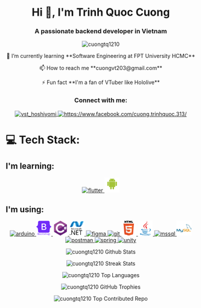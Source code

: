 <h1 align="center">Hi 👋, I'm Trinh Quoc Cuong</h1>
<h3 align="center">A passionate backend developer in Vietnam</h3>

<p align="center"> <img src="https://komarev.com/ghpvc/?username=cuongtq1210&label=Profile%20views&color=0e75b6&style=flat" alt="cuongtq1210" /> </p>

<p align="center"> 🌱 I’m currently learning **Software Engineering at FPT University HCMC**</p>

<p align="center"> 📫 How to reach me **cuongvt203@gmail.com**</p>

<p align="center"> ⚡ Fun fact **I'm a fan of VTuber like Hololive**</p>

<h3 align="center">Connect with me:</h3>
<p align="center">
  <a href="https://twitter.com/vst_hoshiyomi" target="blank">
    <img align="center" src="https://raw.githubusercontent.com/rahuldkjain/github-profile-readme-generator/master/src/images/icons/Social/twitter.svg" alt="vst_hoshiyomi" height="30" width="40" />
  </a>
  <a href="https://fb.com/https://www.facebook.com/cuong.trinhquoc.313/" target="blank">
    <img align="center" src="https://raw.githubusercontent.com/rahuldkjain/github-profile-readme-generator/master/src/images/icons/Social/facebook.svg" alt="https://www.facebook.com/cuong.trinhquoc.313/"       height="30" width="40" />
  </a>
</p>

# 💻 Tech Stack:
## I'm learning:
<p align="center"> 
  <a href="https://flutter.dev" target="_blank" rel="noreferrer"> 
    <img src="https://www.vectorlogo.zone/logos/flutterio/flutterio-icon.svg" alt="flutter" width="40" height="40"/> 
  </a> 
  <a href="https://developer.android.com" target="_blank" rel="noreferrer"> 
    <img src="https://raw.githubusercontent.com/devicons/devicon/master/icons/android/android-original-wordmark.svg" alt="android" width="40" height="40"/> 
  </a> 
</p>

## I'm using:
<p align="center"> 
  <a href="https://www.arduino.cc/" target="_blank" rel="noreferrer"> 
    <img src="https://cdn.worldvectorlogo.com/logos/arduino-1.svg" alt="arduino" width="40" height="40"/> 
  </a> 
  <a href="https://getbootstrap.com" target="_blank" rel="noreferrer"> 
    <img src="https://raw.githubusercontent.com/devicons/devicon/master/icons/bootstrap/bootstrap-plain-wordmark.svg" alt="bootstrap" width="40" height="40"/> 
  </a> 
  <a href="https://www.w3schools.com/cs/" target="_blank" rel="noreferrer"> 
    <img src="https://raw.githubusercontent.com/devicons/devicon/master/icons/csharp/csharp-original.svg" alt="csharp" width="40" height="40"/> 
  </a> 
  <a href="https://dotnet.microsoft.com/" target="_blank" rel="noreferrer"> 
    <img src="https://raw.githubusercontent.com/devicons/devicon/master/icons/dot-net/dot-net-original-wordmark.svg" alt="dotnet" width="40" height="40"/> 
  </a> 
  <a href="https://www.figma.com/" target="_blank" rel="noreferrer"> 
    <img src="https://www.vectorlogo.zone/logos/figma/figma-icon.svg" alt="figma" width="40" height="40"/> 
  </a> 
  <a href="https://git-scm.com/" target="_blank" rel="noreferrer"> 
    <img src="https://www.vectorlogo.zone/logos/git-scm/git-scm-icon.svg" alt="git" width="40" height="40"/> 
  </a> 
  <a href="https://www.w3.org/html/" target="_blank" rel="noreferrer"> 
    <img src="https://raw.githubusercontent.com/devicons/devicon/master/icons/html5/html5-original-wordmark.svg" alt="html5" width="40" height="40"/> 
  </a> 
  <a href="https://www.java.com" target="_blank" rel="noreferrer"> 
    <img src="https://raw.githubusercontent.com/devicons/devicon/master/icons/java/java-original.svg" alt="java" width="40" height="40"/> 
  </a> 
  <a href="https://www.microsoft.com/en-us/sql-server" target="_blank" rel="noreferrer"> 
    <img src="https://www.svgrepo.com/show/303229/microsoft-sql-server-logo.svg" alt="mssql" width="40" height="40"/> 
  </a> 
  <a href="https://www.mysql.com/" target="_blank" rel="noreferrer"> 
    <img src="https://raw.githubusercontent.com/devicons/devicon/master/icons/mysql/mysql-original-wordmark.svg" alt="mysql" width="40" height="40"/> 
  </a> 
  <a href="https://postman.com" target="_blank" rel="noreferrer"> 
    <img src="https://www.vectorlogo.zone/logos/getpostman/getpostman-icon.svg" alt="postman" width="40" height="40"/> 
  </a> 
  <a href="https://spring.io/" target="_blank" rel="noreferrer"> 
    <img src="https://www.vectorlogo.zone/logos/springio/springio-icon.svg" alt="spring" width="40" height="40"/> 
  </a> 
  <a href="https://unity.com/" target="_blank" rel="noreferrer"> 
    <img src="https://www.vectorlogo.zone/logos/unity3d/unity3d-icon.svg" alt="unity" width="40" height="40"/> 
  </a> 
</p>

<p align="center">
  <img src="https://github-readme-stats.vercel.app/api?username=cuongtq1210&theme=dark&hide_border=false&include_all_commits=false&count_private=false" alt="cuongtq1210 Github Stats" />
</p>

<p align="center">
  <img src="https://github-readme-streak-stats.herokuapp.com/?user=cuongtq1210&theme=dark&hide_border=false" alt="cuongtq1210 Streak Stats" />
</p>

<p align="center">
  <img src="https://github-readme-stats.vercel.app/api/top-langs/?username=cuongtq1210&theme=dark&hide_border=false&include_all_commits=false&count_private=false&layout=compact" alt="cuongtq1210 Top Languages" />
</p>

<p align="center">
  <img src="https://github-profile-trophy.vercel.app/?username=cuongtq1210&theme=onedark&no-frame=true&no-bg=false&margin-w=4" alt="cuongtq1210 GitHub Trophies" />
</p>

<p align="center">
  <img src="https://github-contributor-stats.vercel.app/api?username=cuongtq1210&limit=5&theme=tokyonight&combine_all_yearly_contributions=true" alt="cuongtq1210 Top Contributed Repo" />
</p>

